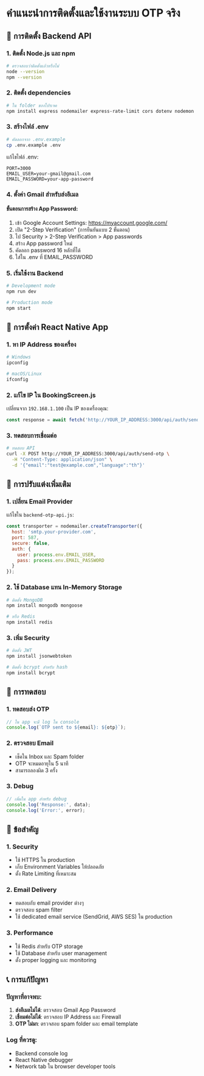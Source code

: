 # คำแนะนำการติดตั้งและใช้งานระบบ OTP จริง

## 🚀 การติดตั้ง Backend API

### 1. ติดตั้ง Node.js และ npm
```bash
# ตรวจสอบว่าติดตั้งแล้วหรือไม่
node --version
npm --version
```

### 2. ติดตั้ง dependencies
```bash
# ใน folder ของโปรเจค
npm install express nodemailer express-rate-limit cors dotenv nodemon
```

### 3. สร้างไฟล์ .env
```bash
# คัดลอกจาก .env.example
cp .env.example .env
```

แก้ไขไฟล์ .env:
```env
PORT=3000
EMAIL_USER=your-gmail@gmail.com
EMAIL_PASSWORD=your-app-password
```

### 4. ตั้งค่า Gmail สำหรับส่งอีเมล

#### ขั้นตอนการสร้าง App Password:
1. เข้า Google Account Settings: https://myaccount.google.com/
2. เปิด "2-Step Verification" (การยืนยันแบบ 2 ขั้นตอน)
3. ไป Security > 2-Step Verification > App passwords
4. สร้าง App password ใหม่
5. คัดลอก password 16 หลักที่ได้
6. ใส่ใน .env ที่ EMAIL_PASSWORD

### 5. เริ่มใช้งาน Backend
```bash
# Development mode
npm run dev

# Production mode
npm start
```

## 📱 การตั้งค่า React Native App

### 1. หา IP Address ของเครื่อง
```bash
# Windows
ipconfig

# macOS/Linux
ifconfig
```

### 2. แก้ไข IP ใน BookingScreen.js
เปลี่ยนจาก `192.168.1.100` เป็น IP ของเครื่องคุณ:
```javascript
const response = await fetch('http://YOUR_IP_ADDRESS:3000/api/auth/send-otp', {
```

### 3. ทดสอบการเชื่อมต่อ
```bash
# ทดสอบ API
curl -X POST http://YOUR_IP_ADDRESS:3000/api/auth/send-otp \
  -H "Content-Type: application/json" \
  -d '{"email":"test@example.com","language":"th"}'
```

## 🔧 การปรับแต่งเพิ่มเติม

### 1. เปลี่ยน Email Provider
แก้ไขใน `backend-otp-api.js`:
```javascript
const transporter = nodemailer.createTransporter({
  host: 'smtp.your-provider.com',
  port: 587,
  secure: false,
  auth: {
    user: process.env.EMAIL_USER,
    pass: process.env.EMAIL_PASSWORD
  }
});
```

### 2. ใช้ Database แทน In-Memory Storage
```bash
# ติดตั้ง MongoDB
npm install mongodb mongoose

# หรือ Redis
npm install redis
```

### 3. เพิ่ม Security
```bash
# ติดตั้ง JWT
npm install jsonwebtoken

# ติดตั้ง bcrypt สำหรับ hash
npm install bcrypt
```

## 🧪 การทดสอบ

### 1. ทดสอบส่ง OTP
```javascript
// ใน app จะมี log ใน console
console.log(`OTP sent to ${email}: ${otp}`);
```

### 2. ตรวจสอบ Email
- เช็คใน Inbox และ Spam folder
- OTP จะหมดอายุใน 5 นาที
- สามารถลองผิด 3 ครั้ง

### 3. Debug
```javascript
// เพิ่มใน app สำหรับ debug
console.log('Response:', data);
console.log('Error:', error);
```

## 🚨 ข้อสำคัญ

### 1. Security
- ใช้ HTTPS ใน production
- เก็บ Environment Variables ให้ปลอดภัย
- ตั้ง Rate Limiting ที่เหมาะสม

### 2. Email Delivery
- ทดสอบกับ email provider ต่างๆ
- ตรวจสอบ spam filter
- ใช้ dedicated email service (SendGrid, AWS SES) ใน production

### 3. Performance
- ใช้ Redis สำหรับ OTP storage
- ใช้ Database สำหรับ user management
- ตั้ง proper logging และ monitoring

## 📞 การแก้ปัญหา

### ปัญหาที่อาจพบ:
1. **ส่งอีเมลไม่ได้**: ตรวจสอบ Gmail App Password
2. **เชื่อมต่อไม่ได้**: ตรวจสอบ IP Address และ Firewall
3. **OTP ไม่มา**: ตรวจสอบ spam folder และ email template

### Log ที่ควรดู:
- Backend console log
- React Native debugger
- Network tab ใน browser developer tools
